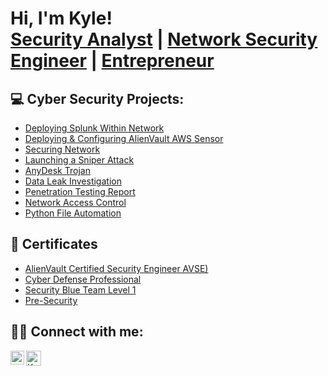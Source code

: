 <h1>Hi, I'm Kyle! <br/><a href="https://github.com/KS9O">Security Analyst</a> | <a href="https://www.linkedin.com/in/Kyle-Sopt/">Network Security Engineer</a> | <a href="https://www.ekcheointl.com/">Entrepreneur</a></h1>

<h2>💻 Cyber Security Projects:</h2>

- [Deploying Splunk Within Network](https://github.com/KS9O/Creating-SIEM-Connecting-Network-and-Log-Queries/)
- [Deploying & Configuring AlienVault AWS Sensor](https://github.com/KS9O/Python-File-Integrity/blob/main/README.md)
- [Securing Network](https://github.com/KS9O/Securing-My-Network-Project-Lab/)
- [Launching a Sniper Attack](https://github.com/KS9O/Burp-Suite-Intercept-and-Access/)
- [AnyDesk Trojan](https://github.com/KS9O/AnyDesk-Trojan/blob/main/README.md)
- [Data Leak Investigation](https://github.com/KS9O/Data-Leak-Investigation/blob/main/README.md)
- [Penetration Testing Report](https://github.com/KS9O/PT-Report-For-XSS/blob/main/PT%20Report%20for%20XSS.pdf)
- [Network Access Control](https://github.com/KS9O/2N-Commander-Install-Configuration-on-the-Field/blob/main/README.md)
- [Python File Automation](https://github.com/KS9O/Python-File-Integrity/blob/main/README.md)
  
<h2> 📃 Certificates</h2>  

- [AlienVault Certified Security Engineer AVSE)](https://github.com/KS9O/AVSE-Certificate/blob/main/AlienVault%20(AVSE)%20Certificate.pdf)
- [Cyber Defense Professional](https://github.com/KS9O/Cyber-Defense-Professional/blob/main/README.md)
- [Security Blue Team Level 1](https://github.com/KS9O/KS9O/assets/132106064/2ba8a847-dc32-4d09-b069-fa66fc5917fd](https://github.com/KS9O/Certificates/blob/5cb95177adf4baed4a48ec20b3f97721d63e62c9/assets/Blue%20Team%20Level%201%20(BTL1)-Certification.pdf)](https://private-user-images.githubusercontent.com/132106064/438437157-f7047bb8-88d6-4927-a672-e4e28b3892b5.jpg?jwt=eyJhbGciOiJIUzI1NiIsInR5cCI6IkpXVCJ9.eyJpc3MiOiJnaXRodWIuY29tIiwiYXVkIjoicmF3LmdpdGh1YnVzZXJjb250ZW50LmNvbSIsImtleSI6ImtleTUiLCJleHAiOjE3NDU4NzUzMzksIm5iZiI6MTc0NTg3NTAzOSwicGF0aCI6Ii8xMzIxMDYwNjQvNDM4NDM3MTU3LWY3MDQ3YmI4LTg4ZDYtNDkyNy1hNjcyLWU0ZTI4YjM4OTJiNS5qcGc_WC1BbXotQWxnb3JpdGhtPUFXUzQtSE1BQy1TSEEyNTYmWC1BbXotQ3JlZGVudGlhbD1BS0lBVkNPRFlMU0E1M1BRSzRaQSUyRjIwMjUwNDI4JTJGdXMtZWFzdC0xJTJGczMlMkZhd3M0X3JlcXVlc3QmWC1BbXotRGF0ZT0yMDI1MDQyOFQyMTE3MTlaJlgtQW16LUV4cGlyZXM9MzAwJlgtQW16LVNpZ25hdHVyZT0wNDQ2NGIwN2MxNmY5Zjc1YmM3ODA0MjRmZGU1ZmM2MmZkYjlkYjhlZTNhYzExMjBiMTdiYTQwN2RjNGJlNzU4JlgtQW16LVNpZ25lZEhlYWRlcnM9aG9zdCJ9._qt_spH9oQL46JAqCXH6-NRJmEMBV1r8COC0pSJS0Lw))
- [Pre-Security](https://github.com/KS9O/KS9O/assets/132106064/2ba8a847-dc32-4d09-b069-fa66fc5917fd)

<h2> 🤝🏼 Connect with me:</h2>

[<img align="left" alt="KyleSopt | LinkedIn" width="22px" src="https://cdn.jsdelivr.net/npm/simple-icons@v3/icons/linkedin.svg" />][linkedin]
[<img align="left" alt="KyleSopt | TryHackMe" width="24px" src="https://github.com/KS9O/KS9O/assets/132106064/8e16dd3d-4d11-45d6-97c7-97b22d1a0960" />][tryhackme]

[linkedin]: https://linkedin.com/in/Kyle-Sopt/
[tryhackme]: https://tryhackme.com/p/KS90
<!--
**KS9O/KS9O** is a ✨ _special_ ✨ repository because its `README.md` (this file) appears on your GitHub profile.

Here are some ideas to get you started:

- 🔭 I’m currently working on ...
- 🌱 I’m currently learning ...
- 👯 I’m looking to collaborate on ...
- 🤔 I’m looking for help with ...
- 💬 Ask me about ...
- 📫 How to reach me: ...
- 😄 Pronouns: ...
- ⚡ Fun fact: ...
-->
